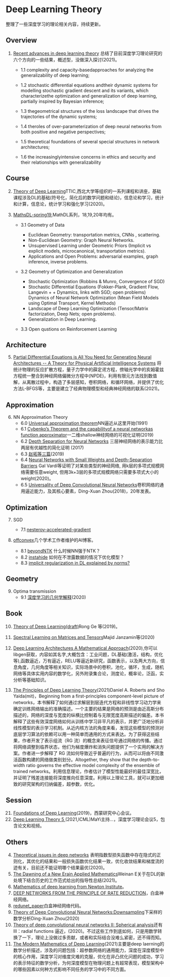 # Deep Learning Theory
整理了一些深度学习的理论相关内容，持续更新。
## Overview
1. [Recent advances in deep learning theory](https://arxiv.org/pdf/2012.10931.pdf)
总结了目前深度学习理论研究的六个方向的一些结果，概述型，没做深入探讨(2021)。

    + 1.1 complexity and capacity-basedapproaches for analyzing the generalizability of deep learning; 

    + 1.2 stochastic differential equations andtheir dynamic systems for modelling stochastic gradient descent and its variants, which characterizethe optimization and generalization of deep learning, partially inspired by Bayesian inference; 

    + 1.3 thegeometrical structures of the loss landscape that drives the trajectories of the dynamic systems;

    + 1.4 theroles of over-parameterization of deep neural networks from both positive and negative perspectives; 

    + 1.5 theoretical foundations of several special structures in network architectures; 

    + 1.6 the increasinglyintensive concerns in ethics and security and their relationships with generalizability

## Course
2. [Theory of Deep Learning](https://www.ideal.northwestern.edu/special-quarters/fall-2020/)TTIC,西北大学等组织的一系列课程和讲座，基础课程涉及DL的基础(符号化，简化后的数学问题和结论)，信息论和学习，统计和计算，信息论，统计学习和强化学习(2020)。

3. [MathsDL-spring19](https://joanbruna.github.io/MathsDL-spring19/),MathDL系列，18,19,20年均有。

    + 3.1  Geometry of Data

        + Euclidean Geometry: transportation metrics, CNNs , scattering.
        + Non-Euclidean Geometry: Graph Neural Networks.
        + Unsupervised Learning under Geometric Priors (Implicit vs explicit models, microcanonical, transportation metrics).
        + Applications and Open Problems: adversarial examples, graph inference, inverse problems.

    + 3.2 Geometry of Optimization and Generalization

        + Stochastic Optimization (Robbins & Munro, Convergence of SGD)
        + Stochastic Differential Equations (Fokker-Plank, Gradient Flow, Langevin + + Dynamics, links with SGD; open problems)
        Dynamics of Neural Network Optimization (Mean Field Models using Optimal Transport, Kernel Methods)
        + Landscape of Deep Learning Optimization (Tensor/Matrix factorization, Deep Nets; open problems).
        + Generalization in Deep Learning.

    + 3.3  Open qustions on Reinforcement Learning

## Architecture
5. [Partial Differential Equations is All You Need for Generating Neural Architectures -- A Theory for Physical Artificial Intelligence Systems](https://arxiv.org/abs/2103.08313) 将统计物理的反应扩散方程，量子力学中的薛定谔方程，傍轴光学中的亥姆霍兹方程统一整合到神经网络偏微分方程中(NPDE)，利用有限元方法找到数值解，从离散过程中，构造了多层感知，卷积网络，和循环网络，并提供了优化方法L-BFGS等，主要是建立了经典物理模型和经典神经网络的联系(2021)。

## Approximation
6. NN Approximation Theory
    + 6.0 [Universal approximation theorem](https://en.wikipedia.org/wiki/Universal_approximation_theorem)NN逼近从这里开始(1991)
    + 6.1 [Cybenko’s Theorem and the capabilityof a neural networkas function approximator](https://www.mathematik.uni-wuerzburg.de/fileadmin/10040900/2019/Seminar__Artificial_Neural_Network__24_9__.pdf)一二维shallow神经网络的可视化证明(2019)
    + 6.2 [Depth Separation for Neural Networks](https://arxiv.org/abs/1702.08489) 三层神经网络的表示能力比两层有优越性的简化证明 (2017)
    + 6.3 [赵拓等三篇](https://www.zhihu.com/question/347654789/answer/1480974642)(2019)
    + 6.4 [Neural Networks with Small Weights and Depth-Separation Barriers](https://arxiv.org/abs/2006.00625) Gal Vardi等证明了对某些类型的神经网络, 用k层的多项式规模网络需要任意weight, 但用3k+3层的多项式规模网络只需要多项式大小的 weight(2020)。
    + 6.5 [Universality of Deep Convolutional Neural Networks](https://arxiv.org/pdf/1805.10769.pdf)卷积网络的通用逼近能力，及其核心要素，Ding-Xuan Zhou(2018)，20年发表。

## Optimization
7. SGD
    + 7.1 [nesterov-accelerated-gradient](https://paperswithcode.com/method/nesterov-accelerated-gradient)

8. [offconvex](http://www.offconvex.org/)几个学术工作者维护的AI博客。
    + 8.1 [beyondNTK](http://www.offconvex.org/2021/03/25/beyondNTK/) 什么时候NN强于NTK？
    + 8.2 [instahide](http://www.offconvex.org/2020/11/11/instahide/) 如何在不泄露数据的情况下优化模型？
    + 8.3 [implicit regularization in DL explained by norms?](http://www.offconvex.org/2020/11/27/reg_dl_not_norm/)

## Geometry
9. Optima transmission
    + 9.1 [深度学习的几何学解释](http://www.engineering.org.cn/ch/10.1016/j.eng.2019.09.010)(2020)

## Book
10. [Theory of Deep Learning(draft)](https://www.cs.princeton.edu/courses/archive/fall19/cos597B/lecnotes/bookdraft.pdf)Rong Ge 等(2019)。

11. [Spectral Learning on Matrices and Tensors](https://arxiv.org/pdf/2004.07984.pdf)Majid Janzamin等(2020)

19. [Deep Learning Architectures A Mathematical Approach](https://www.springer.com/gp/book/9783030367206)(2020),你可以libgen获取，内容如其名字,大概包含：工业问题，DL基础(激活，结构，优化等),函数逼近，万有逼近，RELU等逼近新研究，函数表示，以及两大方向，信息角度，几何角度等相关知识，实际场景中的卷积，池化，循环，生成，随机网络等具体实用内容的数学化，另外附录集合论，测度论，概率论，泛函，实分析等基础知识。
20. [The Principles of Deep Learning Theory](https://arxiv.org/pdf/2106.10165.pdf)(2021)Daniel A. Roberts and Sho Yaida(mit)，Beginning from a first-principles component-level picture of networks，本书解释了如何通过求解层到层迭代方程和非线性学习动力学来确定训练网络输出的准确描述。一个主要的结果是网络的预测是由近高斯分布描述的，网络的深度与宽度的纵横比控制着与无限宽度高斯描述的偏差。本书解释了这些有效深度网络如何从训练中学习非平凡的表示，并更广泛地分析非线性模型的表示学习机制。从近内核方法的角度来看，发现这些模型的预测对底层学习算法的依赖可以用一种简单而通用的方式来表达。为了获得这些结果，作者开发了表示组流（RG 流）的概念来表征信号通过网络的传播。通过将网络调整到临界状态，他们为梯度爆炸和消失问题提供了一个实用的解决方案。作者进一步解释了 RG 流如何导致近乎普遍的行为，从而可以将由不同激活函数构建的网络做类别划分。Altogether, they show that the depth-to-width ratio governs the effective model complexity of the ensemble of trained networks。利用信息理论，作者估计了模型性能最好的最佳深宽比，并证明了残差连接能将深度推向任意深度。利用以上理论工具，就可以更加细致的研究架构的归纳偏差，超参数，优化。

## Session
21. [Foundations of Deep Learning](https://simons.berkeley.edu/programs/dl2019)(2019)，西蒙研究中心会议。
22. [Deep Learning Theory 5 ](https://icml.cc/virtual/2021/session/12057)(2021,ICML)MaYi主持...，深度学习理论会议5，包含论文和视频。

## Others
4. [Theoretical issues in deep networks](https://www.pnas.org/content/117/48/30039) 表明指数型损失函数中存在隐式的正则化，其优化的结果和一般损失函数优化结果一致，优化收敛结果和梯度流的迹有关，目前还不能证明哪个结果最优(2020)。
12. [The Dawning of a New Erain Applied Mathematics](https://www.ams.org/journals/notices/202104/rnoti-p565.pdf)Weinan E关于在DL的新处境下结合历史的工作范式给出的指导性总结(2021)。
13. [Mathematics of deep learning from Newton Institute](https://www.newton.ac.uk/event/mdl)。
14. [DEEP NETWORKS FROM THE PRINCIPLE OF RATE REDUCTION](https://openreview.net/forum?id=G70Z8ds32C9)，白盒神经网络。
15. [redunet_paper](https://github.com/ryanchankh/redunet_paper)白盒神经网络代码。
16. [Theory of Deep Convolutional Neural Networks:Downsampling](https://www.cityu.edu.hk/rcms/pdf/XDZhou/dxZhou2020b.pdf)下采样的数学分析Ding-Xuan Zhou(2020)
17. [Theory of deep convolutional neural networks II: Spherical analysis](https://arxiv.org/abs/2007.14285)还有III：radial functions 逼近，(2020)。不过这些工作到底如何，只是用数学转换了一下，理论上没做过多贡献，或者和实际结合没难么紧密，还不得而知。
18. [The Modern Mathematics of Deep Learning](https://arxiv.org/abs/2105.04026)(2021)主要是deep laerning的数学分析描述，涉及的问题包括：超参数网络的通用能力，深度在深度模型中的核心作用，深度学习对维度灾难的克服，优化在非凸优化问题的成功，学习的表示特征的数学分析，为何深度模型在物理问题上有超常表现，模型架构中的哪些因素以何种方式影响不同任务的学习中的不同方面。